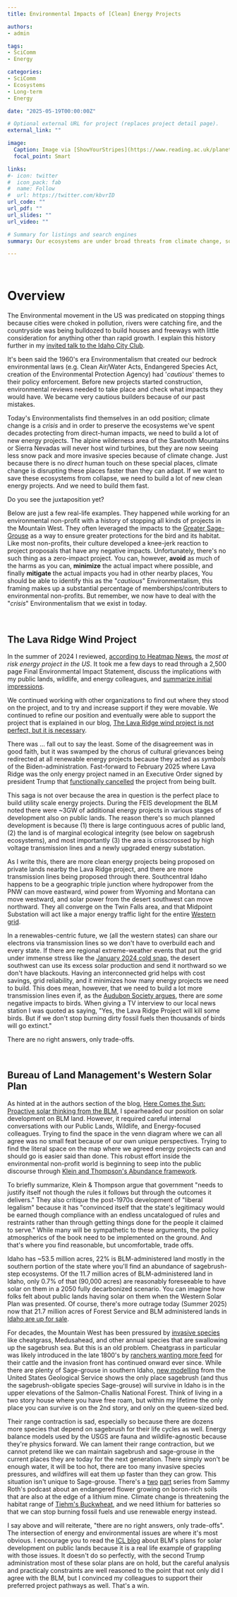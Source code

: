 ```yaml
---
title: Environmental Impacts of [Clean] Energy Projects

authors:
- admin

tags:
- SciComm
- Energy

categories:
- SciComm
- Ecosystems
- Long-term
- Energy

date: "2025-05-19T00:00:00Z"

# Optional external URL for project (replaces project detail page).
external_link: ""

image:
  Caption: Image via [ShowYourStripes](https://www.reading.ac.uk/planet/climate-resources/climate-stripes)
  focal_point: Smart

links:
#- icon: twitter
#  icon_pack: fab
#  name: Follow
#  url: https://twitter.com/kbvrID
url_code: ""
url_pdf: ""
url_slides: ""
url_video: ""

# Summary for listings and search engines
summary: Our ecosystems are under broad threats from climate change, so how should we deal with the acute physical impacts of new energy projects on the landscape?

---
```



<br>

# Overview

The Environmental movement in the US was predicated on stopping things because cities were choked in pollution, 
rivers were catching fire, and the countryside was being bulldozed to build houses and freeways with little 
consideration for anything other than rapid growth. I explain this history further in my [invited talk to the 
Idaho City Club](https://adriancgallo.com/project/clean_energy_future/). 

It's been said the 1960's era Environmentalism that created our bedrock environmental laws (e.g. Clean 
Air/Water Acts, Endangered Species Act, creation of the Environmental Protection Agency) had '*cautious*' themes 
to their policy enforcement. Before new projects started construction, environmental reviews needed to take place 
and check what impacts they would have. We became very cautious builders because of our past mistakes. 

Today's Environmentalists find themselves in an odd position; climate change is a *crisis* and in order to preserve 
the ecosystems we've spent decades protecting from direct-human impacts, we need to build a lot of new 
energy projects. The alpine wilderness area of the Sawtooth Mountains or Sierra Nevadas will never host wind turbines, but they are now seeing 
less snow pack and more invasive species because of climate change. Just because there is no *direct* human touch on these
special places, climate change is disrupting these places faster than they can adapt. If we want to save these ecosystems from
collapse, we need to build a lot of new clean energy projects. And we need to build them fast. 

Do you see the juxtaposition yet? 

Below are just a few real-life examples. They happened while working for an environmental non-profit with a history
of stopping all kinds of projects in the Mountain West. 
They often leveraged the impacts to the [Greater Sage-Grouse](https://www.audubon.org/field-guide/bird/greater-sage-grouse)
as a way to ensure greater protections for the bird and its habitat. 
Like most non-profits, their culture developed a knee-jerk reaction to project proposals that have any negative impacts. 
Unfortunately, there's no such thing as a zero-impact project. 
You can, however, **avoid** as much of the harms as you can, 
**minimize** the actual impact where possible, and finally **mitigate** the actual impacts you had in other nearby places, 
You should be able to identify this as the "*cautious*" Environmentalism, this framing makes up a substantial percentage 
of memberships/contributers to environmental non-profits. 
But remember, we now have to deal with the "*crisis*" Environmentalism that we exist in today. 


<Br>


## **The Lava Ridge Wind Project**
In the summer of 2024 I reviewed, [according to Heatmap News](https://heatmap.news/risk-index), 
the *most at risk energy project in the US*. It took me a few days to read through a 2,500 page Final Environmental 
Impact Statement, discuss the implications with my public lands, wildlife, and energy colleagues, and 
[summarize initial impressions](https://idahoconservation.org/blog/blm-releases-final-assessment-of-lava-ridge-wind-project/).

We continued working with other organizations to find out where they stood on the project, and to try and increase 
support if they were movable. We continued to refine our position and eventually were able to support the project that 
is explained in our blog, [The Lava Ridge wind project is not perfect, but it is necessary](https://idahoconservation.org/blog/the-lava-ridge-wind-project-is-not-perfect-but-it-is-necessary/).

There was ... fall out to say the least. Some of the disagreement was in good faith, but it was swamped by the chorus of cultural 
grievances being redirected at all renewable energy projects because they acted as *symbols* of the Biden-administration. 
Fast-forward to February 2025 where Lava Ridge was the only energy project named in an Executive Order 
signed by president Trump that [functionally cancelled](https://idahocapitalsun.com/2025/01/22/president-trumps-executive-order-halts-lava-ridge-wind-project-in-idaho/) 
the project from being built.

This saga is not over because the area in question is the perfect place to build utility scale energy projects. During the FEIS
development the BLM noted there were ~3GW of additional energy projects in various stages of development also on public lands. The 
reason there's so much planned development is because (1) there is large continguous acres of public land, (2) the land is of marginal ecological integrity (see below 
on sagebrush ecosystems), and most importantly (3) the area is crisscrossed by high voltage transmission lines and a newly 
upgraded energy substation. 

As I write this, there are more clean energy projects being proposed on private lands nearby the Lava Ridge
project, and there are more transmission lines being proposed through there. Southcentral Idaho happens to be a geographic triple 
junction where hydropower from the PNW can move eastward, wind power from Wyoming and Montana can move westward, and solar power from the 
desert southwest can move northward. They all converge on the Twin Falls area, and that Midpoint Substation will act like a major 
energy traffic light for the entire [Western grid](https://en.wikipedia.org/wiki/Western_Interconnection). 

In a renewables-centric future, we (all the western states) can share our electrons via transmission lines so we don't have to overbuild each and every 
state. If there are regional extreme-weather events that put the grid under immense stress like the [January 2024 cold snap](https://nwenergy.org/featured/customer-side-resources-will-be-critical-as-rising-electricity-demand-extreme-weather-and-climate-change-impact-the-northwest-power-system/), 
the desert southwest can use its excess solar production and send it northward so we don't have blackouts. Having an interconnected
grid helps with cost savings, grid reliability, and it minimizes how many energy projects we need to build. This does mean, however, 
that we need to build a lot more transmission lines even if, as the [Audubon Society argues](https://media.audubon.org/2024-10/Final_BirdsAndTransmission_Audubon2024.pdf), 
there are *some* negative impacts to birds. When giving a TV interview to our local news station I was quoted as saying, "Yes, the 
Lava Ridge Project will kill some birds. But if we don't stop burning dirty fossil fuels then thousands of birds will go 
extinct."


There are no right answers, only trade-offs. 

<br> 

## **Bureau of Land Management's Western Solar Plan**

As hinted at in the authors section of the blog, [Here Comes the Sun: Proactive solar thinking from the BLM](https://idahoconservation.org/blog/here-comes-the-sun-proactive-solar-thinking-from-the-blm/), 
I spearheaded our position on solar development on BLM land. However, it required careful internal conversations with our Public Lands, 
Wildlife, and Energy-focused colleagues. Trying to find the space in the venn diagram where we can all agree was no small feat 
because of our own unique perspectives. Trying to find the literal space on the map where we agreed energy projects can and should go is easier said than done.
This robust effort inside the environmental non-profit world is beginning to seep into the public discourse 
through [Klein and Thompson's Abundance framework](https://podcasts.apple.com/us/podcast/the-ezra-klein-show/id1548604447?i=1000700245818). 

To briefly summarize, Klein & Thompson argue that government "needs to justify itself not though the rules it follows but through the outcomes it 
delivers." They also critique the post-1970s development of "liberal legalism" because it has "convinced itself that 
the state's legitimacy would be earned though compliance with an endless uncatalogued of rules and restraints rather than through getting 
things done for the people it claimed to serve." While many will be sympathetic to these arguments, the policy atmospherics of the book need to
be implemented on the ground. And that's where you find reasonable, but uncomfortable, trade offs. 

Idaho has ~53.5 million acres, 22% is BLM-administered land mostly in the southern portion of the state where you'll find an abundance of 
sagebrush-step ecosystems. Of the 11.7 million acres of BLM-administered land in Idaho, only 0.7% of that (90,000 acres) are reasonably 
foreseeable to have solar on them in a 2050 fully decarbonized scenario. You can imagine how folks felt about public lands having solar on them
when the Western Solar Plan was presented. Of course, there's more outrage today (Summer 2025) now that 21.7 million acres of Forest Service and BLM 
administered lands in [Idaho are up for sale](https://www.wilderness.org/articles/press-release/new-analysis-250-million-acres-eligible-sale-newly-updated-budget-rec-bill).

For decades, the Mountain West has been pressured by [invasive species](https://www.usgs.gov/centers/forest-and-rangeland-ecosystem-science-center/science/cheatgrass-and-medusahead) 
like cheatgrass, Medusahead, and other annual species that are swallowing up the sagebrush sea. But this is an old problem. 
Cheatgrass in particular was likely introduced in the late 1800's by 
[ranchers wanting more feed](https://www.blm.gov/sites/default/files/documents/files/Library_BLMResourceNote63.pdf) for their cattle and the 
invasion front has continued onward ever since. While there are plenty of Sage-grouse in southern Idaho, [new modelling](https://www.sciencedirect.com/science/article/pii/S1550742424001313?via%3Dihub) 
from the United States Geological Service shows the only place sagebrush (and thus the sagebrush-obligate species Sage-grouse) will survive in Idaho 
is in the upper elevations of the Salmon-Challis National Forest. Think of living in a two story house where you have free roam, but within my 
lifetime the only place you can survive is on the 2nd story, and only on the queen-sized bed. 

Their range contraction is sad, especially so  because there are dozens more species that depend on sagebrush for their life 
cycles as well. Energy balance models used by the USGS are fauna and wildlife-agnostic because they're physics forward. We can lament their range contraction, 
but we cannot pretend like we can maintain sagebrush and sage-grouse in the current places they are today for the next generation. 
There simply won't be enough water, it will be too hot, there are too many invasive species pressures, and wildfires will eat them up 
faster than they can grow. This situation isn't unique to Sage-grouse. There's a [two](https://boiling-point.simplecast.com/episodes/the-lithium-dilemma-at-rhyolite-ridge-part-1-qngbMeho) 
[part](https://boiling-point.simplecast.com/episodes/the-lithium-dilemma-at-rhyolite-ridge-part-2-zoDGJHah) series from 
Sammy Roth's podcast about an endangered flower growing on boron-rich soils that are also at the edge of a lithium mine. Climate 
change is threatening the habitat range of [Tiehm's Buckwheat](https://www.fws.gov/species/tiehms-buckwheat-eriogonum-tiehmii), 
and we need lithium for batteries so that we can stop burning fossil fuels and use renewable energy instead. 

I say above and will reiterate, "there are no right answers, only trade-offs". The intersection of energy and environmental issues are 
where it's most obvious. I encourage you to read the [ICL blog](https://idahoconservation.org/blog/here-comes-the-sun-proactive-solar-thinking-from-the-blm/) 
about BLM's plans for solar development on public lands because it is a real life example of grappling with those issues. It 
doesn't do so perfectly, with the second Trump administration most of these solar plans are on hold, but the careful analysis 
and practicaly constraints are well reasoned to the point that not only did I agree with the BLM, but I convinced my colleagues
to support their preferred project pathways as well. That's a win. 
